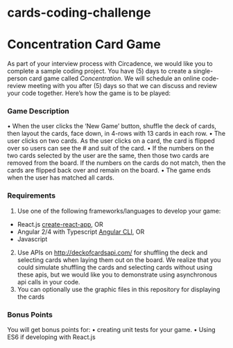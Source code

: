 # cards-coding-challenge
# Concentration Card Game

As part of your interview process with Circadence, we would like you to complete a sample coding project. You have (5) days to create a single-person card game called *Concentration*. We will schedule an online code-review meeting with you after (5) days so that we can discuss and review your code together. Here’s how the game is to be played:

### Game Description
•	When the user clicks the ‘New Game’ button, shuffle the deck of cards, then layout the cards, face down, in 4-rows with 13 cards in each row.
•	The user clicks on two cards. As the user clicks on a card, the card is flipped over so users can see the # and suit of the card.
•	If the numbers on the two cards selected by the user are the same, then those two cards are removed from the board. If the numbers on the cards do not match, then the cards are flipped back over and remain on the board.
•	The game ends when the user has matched all cards.

### Requirements
1.	Use one of the following frameworks/languages to develop your game:
-	React.js [create-react-app](https://github.com/facebook/create-react-app), OR
-	Angular 2/4 with Typescript [Angular CLI](https://github.com/angular/angular-cli), OR
-	Javascript
2.	Use APIs on http://deckofcardsapi.com/  for shuffling the deck and selecting cards when laying them out on the board. We realize that you could simulate shuffling the cards and selecting cards without using these apis, but we would like you to demonstrate using asynchronous api calls in your code.
3.	You can optionally use the graphic files in this repository for displaying the cards

### Bonus Points
You will get bonus points for:
•	creating unit tests for your game.
•	Using ES6 if developing with React.js
